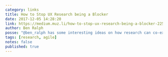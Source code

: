 ```yaml
---
category: links
title: How to Stop UX Research being a Blocker
date: 2017-12-05 14:28:20
link: https://medium.muz.li/how-to-stop-ux-research-being-a-blocker-225d91105de8
author: Ben Ralph
posse: "@ben_ralph has some interesting ideas on how research can co-exist within agile teams with foundational and directional research."
tags: [research, agile]
notes: false
published: true
---
```

